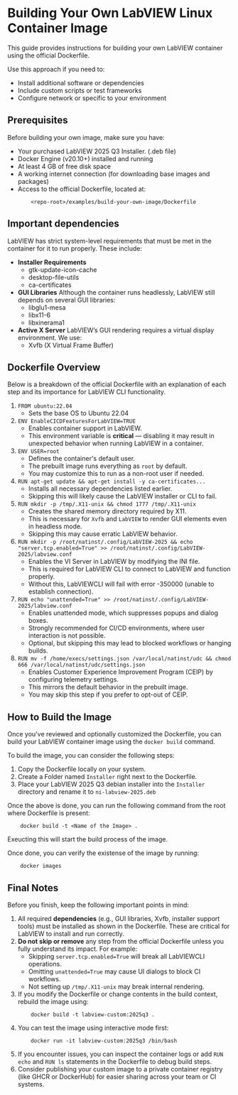 # Building Your Own LabVIEW Linux Container Image
This guide provides instructions for building your own LabVIEW container using the official Dockerfile.

Use this approach if you need to:
- Install additional software or dependencies
- Include custom scripts or test frameworks
- Configure network or specific to your environment

## Prerequisites
Before building your own image, make sure you have:
- Your purchased LabVIEW 2025 Q3 Installer. (.deb file)
- Docker Engine (v20.10+) installed and running
- At least 4 GB of free disk space
- A working internet connection (for downloading base images and packages)
- Access to the official Dockerfile, located at:
    ```shell
        <repo-root>/examples/build-your-own-image/Dockerfile
    ```

## Important dependencies
LabVIEW has strict system-level requirements that must be met in the container for it to run properly. These include:

-  **Installer Requirements**
    - gtk-update-icon-cache
    - desktop-file-utils
    - ca-certificates
- **GUI Libraries**
    Although the container runs headlessly, LabVIEW still depends on several GUI libraries:
    - libglu1-mesa
    - libx11-6
    - libxinerama1
- **Active X Server**
    LabVIEW’s GUI rendering requires a virtual display environment. We use:
    - Xvfb (X Virtual Frame Buffer)

## Dockerfile Overview
Below is a breakdown of the official Dockerfile with an explanation of each step and its importance for LabVIEW CLI functionality.

1. `FROM ubuntu:22.04`
    - Sets the base OS to Ubuntu 22.04
2. `ENV EnableCICDFeaturesForLabVIEW=TRUE`
    - Enables container support in LabVIEW.
    - This environment variable is **critical** — disabling it may result in unexpected behavior when running LabVIEW in a container.
3. `ENV USER=root`
    - Defines the container's default user.
    - The prebuilt image runs everything as `root` by default.
    - You may customize this to run as a non-root user if needed.
4. `RUN apt-get update && apt-get install -y ca-certificates...`
    - Installs all necessary dependencies listed earlier.
    - Skipping this will likely cause the LabVIEW installer or CLI to fail.
5. `RUN mkdir -p /tmp/.X11-unix && chmod 1777 /tmp/.X11-unix`
    - Creates the shared memory directory required by X11.
    - This is necessary for `Xvfb` and `LabVIEW` to render GUI elements even in headless mode.
    - Skipping this may cause erratic LabVIEW behavior.
6. `RUN mkdir -p /root/natinst/.config/LabVIEW-2025 && echo "server.tcp.enabled=True" >> /root/natinst/.config/LabVIEW-2025/labview.conf`
    - Enables the VI Server in LabVIEW by modifying the INI file.
    - This is required for LabVIEW CLI to connect to LabVIEW and function properly.
    - Without this, LabVIEWCLI will fail with error -350000 (unable to establish connection).
7. `RUN echo "unattended=True" >> /root/natinst/.config/LabVIEW-2025/labview.conf`
    - Enables unattended mode, which suppresses popups and dialog boxes.
    - Strongly recommended for CI/CD environments, where user interaction is not possible.
    - Optional, but skipping this may lead to blocked workflows or hanging builds.
8. `RUN mv -f /home/execs/settings.json /var/local/natinst/udc && chmod 666 /var/local/natinst/udc/settings.json`
    - Enables Customer Experience Improvement Program (CEIP) by configuring telemetry settings.
    - This mirrors the default behavior in the prebuilt image.
    - You may skip this step if you prefer to opt-out of CEIP.

## How to Build the Image
Once you've reviewed and optionally customized the Dockerfile, you can build your LabVIEW container image using the `docker build` command.

To build the image, you can consider the following steps:
1. Copy the Dockerfile locally on your system.
2. Create a Folder named `Installer` right next to the Dockerfile.
3. Place your LabVIEW 2025 Q3 debian installer into the `Installer` directory and rename it to `ni-labview-2025.deb`

Once the above is done, you can run the following command from the root where Dockerfile is present:
```shell
    docker build -t <Name of the Image> .
```

Exeucting this will start the build process of the image.

Once done, you can verify the existense of the image by running:
```shell
    docker images
```

## Final Notes
Before you finish, keep the following important points in mind:
1. All required **dependencies** (e.g., GUI libraries, Xvfb, installer support tools) must be installed as shown in the Dockerfile.
    These are critical for LabVIEW to install and run correctly.
2. **Do not skip or remove** any step from the official Dockerfile unless you fully understand its impact.
    For example:
    - Skipping `server.tcp.enabled=True` will break all LabVIEWCLI operations.
    - Omitting `unattended=True` may cause UI dialogs to block CI workflows.
    - Not setting up `/tmp/.X11-unix` may break internal rendering.
3. If you modify the Dockerfile or change contents in the build context, rebuild the image using:
    ```shell
        docker build -t labview-custom:2025q3 .
    ```
4. You can test the image using interactive mode first:
    ```shell
        docker run -it labview-custom:2025q3 /bin/bash
    ```
5. If you encounter issues, you can inspect the container logs or add `RUN echo` and `RUN ls` statements in the Dockerfile to debug build steps.
6. Consider publishing your custom image to a private container registry (like GHCR or DockerHub) for easier sharing across your team or CI systems.